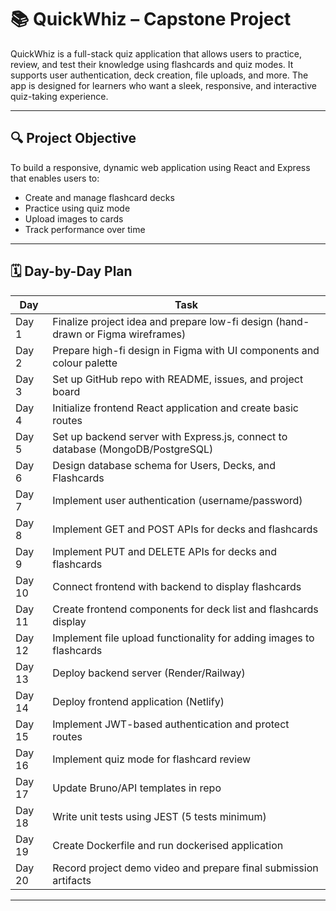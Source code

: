 # 📚 QuickWhiz – Capstone Project

QuickWhiz is a full-stack quiz application that allows users to practice, review, and test their knowledge using flashcards and quiz modes. It supports user authentication, deck creation, file uploads, and more. The app is designed for learners who want a sleek, responsive, and interactive quiz-taking experience.

---

## 🔍 Project Objective

To build a responsive, dynamic web application using React and Express that enables users to:

- Create and manage flashcard decks
- Practice using quiz mode
- Upload images to cards
- Track performance over time

---

## 🗓️ Day-by-Day Plan

| **Day** | **Task** |
|--------|----------|
| Day 1  | Finalize project idea and prepare low-fi design (hand-drawn or Figma wireframes) |
| Day 2  | Prepare high-fi design in Figma with UI components and colour palette |
| Day 3  | Set up GitHub repo with README, issues, and project board |
| Day 4  | Initialize frontend React application and create basic routes |
| Day 5  | Set up backend server with Express.js, connect to database (MongoDB/PostgreSQL) |
| Day 6  | Design database schema for Users, Decks, and Flashcards |
| Day 7  | Implement user authentication (username/password) |
| Day 8  | Implement GET and POST APIs for decks and flashcards |
| Day 9  | Implement PUT and DELETE APIs for decks and flashcards |
| Day 10 | Connect frontend with backend to display flashcards |
| Day 11 | Create frontend components for deck list and flashcards display |
| Day 12 | Implement file upload functionality for adding images to flashcards |
| Day 13 | Deploy backend server (Render/Railway) |
| Day 14 | Deploy frontend application (Netlify) |
| Day 15 | Implement JWT-based authentication and protect routes |
| Day 16 | Implement quiz mode for flashcard review |
| Day 17 | Update Bruno/API templates in repo |
| Day 18 | Write unit tests using JEST (5 tests minimum) |
| Day 19 | Create Dockerfile and run dockerised application |
| Day 20 | Record project demo video and prepare final submission artifacts |

---



